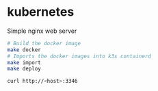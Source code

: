 # kubernetes

Simple nginx web server

```sh
# Build the docker image
make docker
# Imports the docker images into k3s containerd
make import
make deploy

curl http://<host>:3346
```
